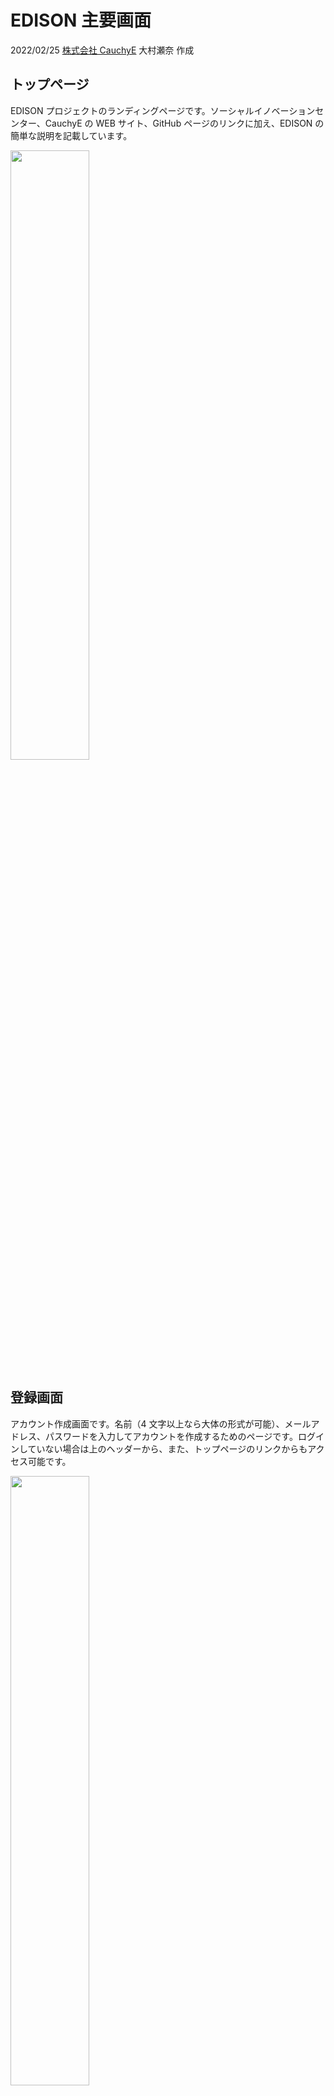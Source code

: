 # EDISON 主要画面

2022/02/25 [株式会社 CauchyE](https://cauchye.com/) 大村瀬奈 作成

## トップページ

EDISON プロジェクトのランディングページです。ソーシャルイノベーションセンター、CauchyE の WEB サイト、GitHub ページのリンクに加え、EDISON の簡単な説明を記載しています。

<img src='lp.png' width=50%>

## 登録画面

アカウント作成画面です。名前（4 文字以上なら大体の形式が可能）、メールアドレス、パスワードを入力してアカウントを作成するためのページです。ログインしていない場合は上のヘッダーから、また、トップページのリンクからもアクセス可能です。

<img src='accounts-create.png' width=50%>

## ログイン画面

すでにアカウントを作成している場合、ログインするためのページです。ログインしていない場合は上のヘッダーからアクセス可能です。メールアドレスとパスワードを入力してログインします。

<img src='accounts-enter.png' width=50%>

## アカウントの機能

### アカウント管理画面

アカウントの情報、残高に加え、今までの電気料金の月額を確認できるページです。
Room ID をクリックすると部屋番号を設定するページに、XRP Address をクリックすると次項の XRP Ledger のページに遷移します。

<img src='accounts-account.png' width=50%>

### XRP Ledger

現在ログインしているアカウントの XRP Ledger ブロックチェーン上に記録されている情報をリアルタイムで取得するページです。
KUINS のセキュリティルールの問題で KUINS-Air 経由では情報の取得ができません。

- Account on EDISON
  EDISON に記録されている XRP Adress の情報
- EDISON Token Balance
  どのくらいの量の UPX・SPX を保有しているか
- XRP Balance
  成約した取引を実行する際に手数料として使用される XRP の残高
  ごく少量の XRP が使用されます。

<img src='accounts-xrpl.png' width=50%>

## ダッシュボード

EDISON における重要な情報を一括で閲覧できるダッシュボードのページです。
以下の項目についてこのページで確認することができます。

- 現在のアカウントの残高
- 直近の取引価格
- 今月の電気使用量（個人・全体）
- 電気使用量のランキング
- 保有しているトークンの割合（個人・全体）
- 月間の電気使用量の推移（前年・本年）

<img src='dashboard.png' width=50%>

## トランザクション画面

### トランザクション一覧

トークンの売り注文・買い注文を行うページへのリンクに加え、以下の情報を確認することが可能なページです。

- 本日の注文

  - 売り注文
  - 買い注文

- 今までの注文の履歴
  - 売り注文（成約したのかどうか）
  - 買い注文（成約したのかどうか）
  - 月初のトークン付与

各注文や注文の履歴をクリックすることで詳細な情報を表示するページに遷移します。注文は取り消すことも可能です。

<img src='txs.png' width=50%>

### 買い注文画面

買い注文を行うことができるページです。自分が今回の取引で利用可能な残高（UPX, SPX, ある場合は残高不足）と最新の取引価格が表示され、トークンの種類と価格、数量を決めて売り注文を発行できます。

<img src='txs-buy.png' width=50%>

### 売り注文画面

売り注文を行うことができるページです。表示されている内容は買い注文のページと同様ですが、電力使用量に相当する残高引き落としの都合で、0-11 時は売り注文を行う事ができません。

<img src='txs-buy.png' width=50%>

## 通知画面

### 一覧画面

自分宛てのメッセージの一覧画面です。
メッセージのタイトルと宛先の確認と新規メッセージの作成が可能です。

<img src='chats.png' width=50%>

### 詳細画面

メッセージの詳細画面です。いままでのメッセージのやり取りの確認が可能です。メッセージへの返信やメッセージのクローズもこの画面で行います。

<img src='chats-chat.png' width=50%>

## 管理者画面

### ダッシュボード（管理者）

EDISON の 管理における重要な情報を一括で閲覧できる管理者用のダッシュボードのページです。情報については Download CSV ボタンにより CSV 形式でのダウンロードも可能です。
以下の項目についてこのページで確認することができます。

- EDISON のすべてのアカウントの合計残高
  - Download CSV で個別の残高情報を取得可能
- 直近の取引価格
- 現在の入札状況
  - Download CSV ですべての入札の詳細な情報を取得可能
- 電気使用量のランキング
- 月間の合計電気使用量の推移（前年・本年）
  - Download CSV で詳細な使用量情報を取得可能

<img src='admin-dashboard.png' width=50%>

### XRP Ledger（管理者）

管理者アカウントの XRP Ledger ブロックチェーン上に記録されている情報をリアルタイムで取得するページです。
以下の内容について表示されています。
KUINS のセキュリティルールの問題で KUINS-Air 経由では情報の取得ができません。

- EDISON Token Hot Wallet Balance
  システムがあと、どのくらいのトークンを発行できるか
- EDISON Token Cold Wallet Balance
  誰がどのくらいの量の UPX・SPX を保有しているか
- XRP Hot Wallet Balance
  学生との間でシステムが取引をする際に手数料として使用される XRP の残高
- XRP Cold Wallet Balance
  トークンを追加発行する場合に手数料として使用される XRP の残高

<img src='admin-xrpl.png' width=50%>
